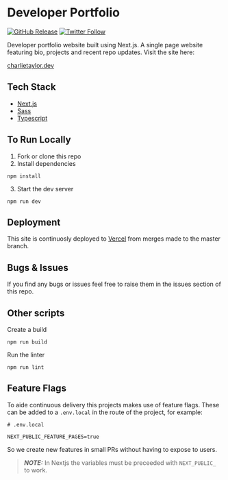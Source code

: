 # Developer Portfolio

<!-- TODO: add vercel deploy badge -->

[![GitHub Release](https://img.shields.io/github/v/release/chazmcgrill/developer-portfolio)](https://github.com/chazmcgrill/developer-portfolio/releases)
[![Twitter Follow](https://img.shields.io/twitter/follow/charlietcoder.svg?style=social)](https://twitter.com/charlietcoder)

Developer portfolio website built using Next.js. A single page website featuring bio, projects and recent repo updates. Visit the site here:

[charlietaylor.dev](https://charlietaylor.dev)

## Tech Stack

-   [Next.js](https://nextjs.org/)
-   [Sass](https://sass-lang.com/)
-   [Typescript](https://www.typescriptlang.org/)

## To Run Locally

1. Fork or clone this repo
2. Install dependencies

```
npm install
```

3. Start the dev server

```
npm run dev
```

## Deployment

This site is continuosly deployed to [Vercel](https://vercel.com/) from merges made to the master branch.

<!-- TODO: add deployment info https://nextjs.org/docs/deployment -->

## Bugs & Issues

If you find any bugs or issues feel free to raise them in the issues section of this repo.

## Other scripts

Create a build

```
npm run build
```

Run the linter

```
npm run lint
```

## Feature Flags

To aide continuous delivery this projects makes use of feature flags. These can be added to a `.env.local` in the route of the project, for example:

```
# .env.local

NEXT_PUBLIC_FEATURE_PAGES=true

```

So we create new features in small PRs without having to expose to users.

> **_NOTE:_** In Nextjs the variables must be preceeded with `NEXT_PUBLIC_` to work.
